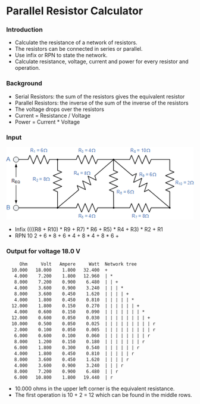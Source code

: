 # Parallel Resistor Calculator

### Introduction

* Calculate the resistance of a network of resistors. 
* The resistors can be connected in series or parallel. 
* Use infix or RPN to state the network.
* Calculate resistance, voltage, current and power for every resistor and operation.

### Background

* Serial Resistors: the sum of the resistors gives the equivalent resistor
* Parallel Resistors: the inverse of the sum of the inverse of the resistors
* The voltage drops over the resistors
* Current = Resistance / Voltage
* Power = Current * Voltage

### Input

![Resistor Network](res5.gif)
* Infix  ((((R8 + R10) * R9 + R7) * R6 + R5) * R4 + R3) * R2 + R1
* RPN    10 2 + 6 * 8 + 6 * 4 + 8 * 4 + 8 * 6 +  
  
### Output for voltage 18.0 V
```
     Ohm     Volt   Ampere     Watt  Network tree
  10.000   18.000    1.800   32.400  +
   4.000    7.200    1.800   12.960  | *
   8.000    7.200    0.900    6.480  | | +
   4.000    3.600    0.900    3.240  | | | *
   8.000    3.600    0.450    1.620  | | | | +
   4.000    1.800    0.450    0.810  | | | | | *
  12.000    1.800    0.150    0.270  | | | | | | +
   4.000    0.600    0.150    0.090  | | | | | | | *
  12.000    0.600    0.050    0.030  | | | | | | | | +
  10.000    0.500    0.050    0.025  | | | | | | | | | r
   2.000    0.100    0.050    0.005  | | | | | | | | | r
   6.000    0.600    0.100    0.060  | | | | | | | | r
   8.000    1.200    0.150    0.180  | | | | | | | r
   6.000    1.800    0.300    0.540  | | | | | | r
   4.000    1.800    0.450    0.810  | | | | | r
   8.000    3.600    0.450    1.620  | | | | r
   4.000    3.600    0.900    3.240  | | | r
   8.000    7.200    0.900    6.480  | | r
   6.000   10.800    1.800   19.440  | r
```

* 10.000 ohms in the upper left corner is the equivalent resistance.
* The first operation is 10 + 2 = 12 which can be found in the middle rows.
